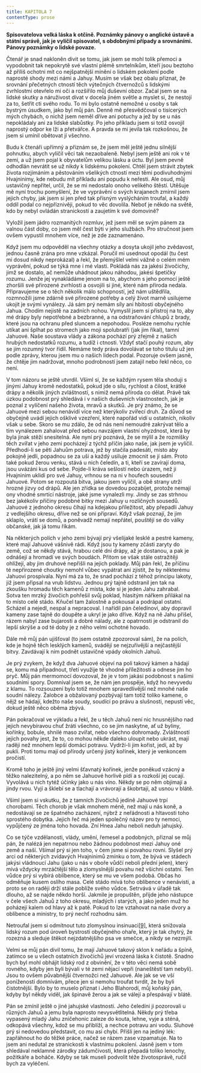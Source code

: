 ```yaml
---
title: KAPITOLA 7
contentType: prose
---
```


<section>

**Spisovatelova velká láska k otčině. Poznámky pánovy o anglické ústavě a státní správě, jak je vylíčil spisovatel, s obdobnými případy a srovnáními. Pánovy poznámky o lidské povaze.**

Čtenář je snad nakloněn divit se tomu, jak jsem se mohl tolik přemoci a vypodobnit tak nepokrytě své vlastní plémě smrtelníkům, kteří jsou beztoho až příliš ochotni mít co nejšpatnější mínění o lidském pokolení podle naprosté shody mezi námi a Jahuy. Musím se však bez obalu přiznat, že srovnání přečetných ctností těch výtečných čtvernožců s lidskými zvrhlostmi otevřelo mi oči a rozšířilo můj duševní obzor. Začal jsem se na lidské skutky a náruživost dívat v docela jiném světle a myslet si, že nestojí za to, šetřit cti svého rodu. To mi bylo ostatně nemožné u osoby s tak bystrým úsudkem, jako byl můj pán. Denně mě přesvědčoval o tisícerých mých chybách, o nichž jsem neměl dříve ani potuchy a jež by se u nás nepokládaly ani za lidské slabůstky. Po jeho příkladu jsem si totiž osvojil naprostý odpor ke lži a přetvářce. A pravda se mi jevila tak rozkošnou, že jsem si umínil obětovat jí všechno.

Budu k čtenáři upřímný a přiznám se, že jsem měl ještě jednu silnější pohnutku, abych vylíčil věci tak nezaobaleně. Nebyl jsem ještě ani rok v té zemi, a už jsem pojal k obyvatelům velikou lásku a úctu. Byl jsem pevně odhodlán nevrátit se už nikdy k lidskému pokolení. Chtěl jsem strávit zbytek života rozjímáním a pěstováním všelikých ctností mezi těmi podivuhodnými Hvajninimy, kde nebudu mít příkladu ani popudu k neřesti. Ale osud, můj ustavičný nepřítel, určil, že se mi nedostalo onoho velikého štěstí. Utěšuje mě nyní trochu pomyšlení, že ve vyprávění o svých krajanech zmírnil jsem jejich chyby, jak jsem si jen před tak přísným vyslýcháním troufal, a každý oddíl podal co nejpříznivěji, pokud to věc dovolila. Neboť je někdo na světě, kdo by nebyl ovládán stranickostí a zaujetím k své domovině?

Vyložil jsem jádro rozmanitých rozmluv, jež jsem měl se svým pánem za valnou část doby, co jsem měl čest býti v jeho službách. Pro stručnost jsem ovšem vypustil mnohem více, než je zde zaznamenáno.

Když jsem mu odpověděl na všechny otázky a dosyta ukojil jeho zvědavost, jednou časně zrána pro mne vzkázal. Poručil mi usednout opodál (tu čest mi dosud nikdy neprokázal) a řekl, že přemýšlel velmi vážně o celém mém vyprávění, pokud se týká mne i mé vlasti. Pokládá nás za jakési živočichy, jimž se dostalo, ač nemůže uhádnout jakou náhodou, jakési špetičky rozumu. Jenže jej vynakládáme jenom na to, abychom s jeho pomocí ještě zhoršili své přirozené zvrhlosti a osvojili si jiné, které nám příroda nedala. Připravujeme se o těch několik málo schopností, jež nám uštědřila, rozmnožili jsme zdárně své přirozené potřeby a celý život marně usilujeme ukojit je svými vynálezy. Já sám prý nemám síly ani hbitosti obyčejného Jahua. Chodím nejistě na zadních nohou. Vymyslil jsem si přístroj na to, aby mé drápy byly nepotřebné a bezbranné, a na odstraňování chlupů z brady, které jsou na ochranu před sluncem a nepohodou. Posléze nemohu rychle utíkat ani šplhat po stromech jako moji spolubratři (jak jim říkal), tamní Jahuové. Naše soustava vlády a zákona pochází prý zřejmě z našich hrubých nedostatků rozumu, a tudíž i ctnosti. Vždyť stačí pouhý rozum, aby se jím rozumný tvor řídil. Nemáme tedy práva dovolávat se toho titulu už jen podle zprávy, kterou jsem mu o našich lidech podal. Pozoruje ovšem jasně, že chtěje jim nadržovat, mnoho podrobností jsem zatajil nebo řekl něco, co není.

V tom názoru se ještě utvrdil. Všiml si, že se každým rysem těla shoduji s jinými Jahuy kromě nedostatků, pokud jde o sílu, rychlost a čilost, krátké drápy a několik jiných zvláštností, s nimiž nemá příroda co dělat. Právě tak úzkou podobnost prý shledává i v našich duševních vlastnostech, jak je poznal z vylíčení našeho života, mravů a skutků. Je prý známo, že se Jahuové mezi sebou nenávidí více než kterýkoliv zvířecí druh. Za důvod se obyčejně uvádí jejich ošklivé vzezření, které napořád vidí u ostatních, nikoliv však u sebe. Skoro se mu zdálo, že od nás není nemoudré zakrývat tělo a tím vynálezem zahalovat před sebou navzájem vlastní ohyzdnost, která by byla jinak stěží snesitelná. Ale nyní prý poznává, že se mýlil a že rozmíšky těch zvířat v jeho zemi pocházejí z týchž příčin jako naše, jak jsem je vylíčil. Předhodí-li se pěti Jahuům potrava, jež by stačila padesáti, místo aby pokojně jedli, popadnou se za uši a každý usiluje zmocnit se jí sám. Proto také pokud žerou venku, stává u nich čeledín, a ti, kteří se zavírají doma, jsou uvázáni kus od sebe. Pojde-li kráva sešlostí nebo úrazem, než ji Hvajninim uklidí pro své Jahuy, vrhnou se na ni v houfech sousední Jahuové. Potom se rozpoutá bitva, jakou jsem vylíčil, a obě strany utrží hrozné jizvy od drápů. Ale jen zřídka se dovedou pozabíjet, protože nemají ony vhodné smrtící nástroje, jaké jsme vynalezli my. Jindy se zas strhnou bez jakékoliv příčiny podobné bitky mezi Jahuy u rozličných sousedů. Jahuové z jednoho okresu číhají na kdejakou příležitost, aby přepadli Jahuy z vedlejšího okresu, dříve než se oni připraví. Když však poznají, že jim sklaplo, vrátí se domů, a poněvadž nemají nepřátel, pouštějí se do války občanské, jak já tomu říkám.

Na některých polích v jeho zemi bývají prý všelijaké lesklé a pestré kameny, které mají Jahuové vášnivě rádi. Když jsou ty kameny zčásti zaryty do země, což se někdy stává, hrabou celé dni drápy, až je dostanou, a pak je odnášejí a hromadí ve svých boudách. Přitom se však stále ostražitěji ohlížejí, aby jim druhové nepřišli na jejich poklady. Můj pán řekl, že příčinu té nepřirozené choutky nemohl vůbec vypátrat ani zjistit, že by některému Jahuovi prospívala. Nyní má za to, že snad pochází z téhož principu lakoty, již jsem připsal na vrub lidstvu. Jednou prý tajně odstranil jen tak na zkoušku hromadu těch kamenů z místa, kde si je jeden Jahu zahrabal. Sotva ten mrzký živočich pohřešil svůj poklad, hlasitým nářkem přilákal na to místo celé stádo. Kňučel tam žalostně a pokousal a podrápal ostatní. Scházel a nejedl, nespal a nepracoval. I nařídil pán čeledínovi, aby dopravil kameny zase tajně do doupěte a ukryl je jako dříve. Když na ně Jahu přišel, rázem nabyl zase bujarosti a dobré nálady, ale z opatrnosti je odstranil do lepší skrýše a od té doby je z něho velmi ochotné hovado.

Dále mě můj pán ujišťoval (to jsem ostatně zpozoroval sám), že na polích, kde je hojně těch lesklých kamenů, svádějí se nejzuřivější a nejčastější bitvy. Zavdávají k nim podnět ustavičné vpády okolních Jahuů.

Je prý zvykem, že když dva Jahuové objeví na poli takový kámen a hádají se, komu má připadnout, třetí využije té vhodné příležitosti a odnese jim ho pryč. Můj pán mermomocí dovozoval, že je v tom jakási podobnost s našimi soudními spory. Domníval jsem se, že nám jen prospěje, když ho nevyvedu z klamu. To rozsouzení bylo totiž mnohem spravedlivější než mnohé naše soudní nálezy. Žalobce a obžalovaný pozbývají tam totiž toliko kamene, o nějž se hádají, kdežto naše soudy, soudící po právu a slušnosti, nepustí věc, dokud ještě něco oběma zbývá.

Pán pokračoval ve výkladu a řekl, že u těch Jahuů není nic hnusnějšího nad jejich nevybíravou chuť žráti všechno, co se jim naskytne, ať už byliny, kořínky, bobule, shnilé maso zvířat, nebo všechno dohromady. Zvláštností jejich povahy jest, že to, co mohou někde daleko uloupit nebo ukrást, mají raději než mnohem lepší domácí potravu. Vydrží-li jim kořist, jedí, až by pukli. Proti tomu mají od přírody určený jistý kořínek, který je venkoncem pročistí.

Kromě toho je ještě jiný velmi šťavnatý kořínek, jenže poněkud vzácný a těžko nalezitelný, a po něm se Jahuové horlivě pídí a s rozkoší jej cucají. Vyvolává u nich tytéž účinky jako u nás víno. Někdy se po něm objímají a jindy rvou. Vyjí a šklebí se a tlachají a vrávorají a škobrtají, až usnou v blátě.

Všiml jsem si vskutku, že z tamních živočichů jedině Jahuové trpí chorobami. Těch chorob je však mnohem méně, než mají u nás koně, a nedostávají se ze špatného zacházení, nýbrž z neřádnosti a hltavosti toho sprostého dobytka. Jejich řeč má jeden společný název pro ty nemoci, vypůjčený ze jména toho hovada. Zní Hnea Jahu neboli neduh jahujský.

Co se týče vzdělanosti, vlády, umění, řemesel a podobných, přiznal se můj pán, že nalézá jen nepatrnou nebo žádnou podobnost mezi Jahuy oné země a naší. Všímal prý si jen toho, v čem jsme si povahou rovni. Slyšel prý arci od některých zvídavých Hvajninimů zmínku o tom, že bývá ve stádech jakýsi vládnoucí Jahu (jako u nás v oboře vůdčí neboli přední jelen), který mívá vždycky mrzáčtější tělo a zlomyslnější povahu než všichni ostatní. Ten vůdce prý si vybírá oblíbence, který se mu ve všem podobá. Občas ho odměňuje kusem oslího masa. Celé stádo mívá toho oblíbence v nenávisti, a proto se on raději drží stále poblíže svého vůdce. Setrvává v úřadě tak dlouho, až se najde někdo horší. Jakmile je propuštěn, přijde jeho nástupce v čele všech Jahuů z toho okresu, mladých i starých, a jako jeden muž ho poházejí kalem od hlavy až k patě. Pokud to lze vztahovat na naše dvory a oblíbence a ministry, to prý nechť rozhodnu sám.

Netroufal jsem si odmítnout tuto zlomyslnou insinuaci[\[9\]](./resources/undefined), která snižovala lidský rozum pod úroveň bystrosti obyčejného ohaře, který je tak chytrý, že rozezná a sleduje štěkot nejzdatnějšího psa ve smečce, a nikdy se nezmýlí.

Velmi se můj pán divil tomu, že mají Jahuové takový sklon k neřádu a špíně, zatímco se u všech ostatních živočichů jeví vrozená láska k čistotě. Snadno bych byl mohl obhájit lidský rod z obvinění, že v této věci nemá sobě rovného, kdyby jen byli bývali v té zemi nějací vepři (naneštěstí tam nebyli). Jsou to ovšem půvabnější čtvernožci než Jahuové. Ale jak se ve vší poníženosti domnívám, přece jen si nemohu troufat tvrdit, že by byli čistotnější. Bylo by to muselo přiznat i Jeho Blahorodí, můj koňský pán, kdyby byl někdy viděl, jak špinavě žerou a jak se válejí a přespávají v blátě.

Pán se zmínil ještě o jiné jahujské vlastnosti. Jeho čeledíni ji pozorovali u různých Jahuů a jemu byla naprosto nevysvětlitelná. Někdy prý třeba vypasený mladý Jahu zničehonic zaleze do kouta, lehne, vyje a sténá, odkopává všechny, kdož se mu přiblíží, a nechce potravu ani vodu. Sluhové prý si nedovedou představit, co mu asi chybí. Přišli jen na jediný lék: zapřáhnout ho do těžké práce, načež se rázem zase vzpamatuje. Na to jsem ani nedutal ze stranickosti k vlastnímu pokolení. Jasně jsem v tom shledával neklamné zárodky zádumčivosti, která přepadá toliko lenochy, požitkáře a boháče. Kdyby se tak museli podvolit téže životosprávě, ručil bych za vyléčení.

</section>
